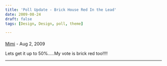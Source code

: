 ```yaml
---
title: 'Poll Update - Brick House Red In the Lead'
date: 2009-08-24
draft: false
tags: [Design, Design, poll, theme]

---
```



#### 
[Mimi]( "oatwd@sasktel.net") - <time datetime="2009-08-25 03:26:09">Aug 2, 2009</time>

Lets get it up to 50%.....My vote is brick red too!!!!
<hr />
